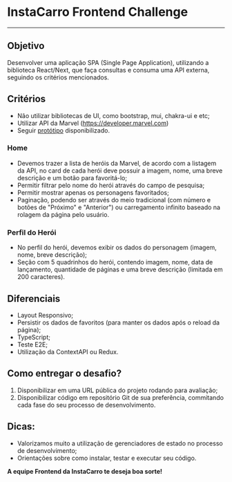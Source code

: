 # InstaCarro Frontend Challenge
---

## Objetivo
Desenvolver uma aplicação SPA (Single Page Application), utilizando a biblioteca React/Next, que faça consultas e consuma uma API externa, seguindo os critérios mencionados.

## Critérios
- Não utilizar bibliotecas de UI, como bootstrap, mui, chakra-ui e etc;
- Utilizar API da Marvel (https://developer.marvel.com)
- Seguir [protótipo](https://www.figma.com/file/XhQN5f4SoezrsDxRiR6PU3/InstaCarro---Challenge-Frontend-React?type=design&node-id=0%3A1&mode=design&t=chQ0rPpqypCeITQg-1) disponibilizado.

### Home
- Devemos trazer a lista de heróis da Marvel, de acordo com a listagem da API, no card de cada herói deve possuir a imagem, nome, uma breve descrição e um botão para favoritá-lo;
- Permitir filtrar pelo nome do herói através do campo de pesquisa;
- Permitir mostrar apenas os personagens favoritados;
- Paginação, podendo ser através do meio tradicional (com número e botões de "Próximo" e "Anterior") ou carregamento infinito baseado na rolagem da página pelo usuário.

### Perfil do Herói
- No perfil do herói, devemos exibir os dados do personagem (imagem, nome, breve descrição);
- Seção com 5 quadrinhos do herói, contendo imagem, nome, data de lançamento, quantidade de páginas e uma breve descrição (limitada em 200 caracteres).


## Diferenciais
- Layout Responsivo;
- Persistir os dados de favoritos (para manter os dados após o reload da página);
- TypeScript;
- Teste E2E;
- Utilização da ContextAPI ou Redux.

## Como entregar o desafio?
1. Disponibilizar em uma URL pública do projeto rodando para avaliação;
2. Disponibilizar código em repositório Git de sua preferência, commitando cada fase do seu processo de desenvolvimento.

## Dicas:

- Valorizamos muito a utilização de gerenciadores de estado no processo de desenvolvimento;
- Orientações sobre como instalar, testar e executar seu código.

**A equipe Frontend da InstaCarro te deseja boa sorte!**